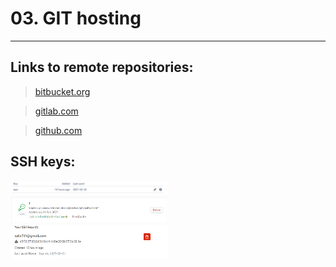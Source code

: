 
# 03. GIT hosting
---
## Links to remote repositories:


> [bitbucket.org](https://bitbucket.org/Korolev731/test_buc)

> [gitlab.com](https://gitlab.com/Korolev731/test_lab)

> [github.com](https://github.com/Korolev731/test_hub.git)


## SSH keys:

<img src="Image/buc_ssh.png" width="50%" height="50%">

<img src="Image/hub_ssh.png" width="50%" height="50%">

<img src="Image/lab_ssh.png" width="50%" height="50%">

